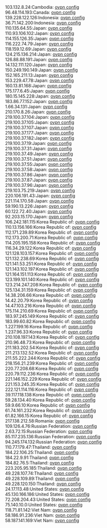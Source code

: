 103.132.8.24:Cambodia: [ovpn config](vpn/103_132_8_24.ovpn)  
96.48.114.193:Canada: [ovpn config](vpn/96_48_114_193.ovpn)  
139.228.122.126:Indonesia: [ovpn config](vpn/139_228_122_126.ovpn)  
36.71.142.200:Indonesia: [ovpn config](vpn/36_71_142_200.ovpn)  
110.135.64.55:Japan: [ovpn config](vpn/110_135_64_55.ovpn)  
110.93.106.102:Japan: [ovpn config](vpn/110_93_106_102.ovpn)  
114.155.126.35:Japan: [ovpn config](vpn/114_155_126_35.ovpn)  
116.222.74.79:Japan: [ovpn config](vpn/116_222_74_79.ovpn)  
118.159.12.69:Japan: [ovpn config](vpn/118_159_12_69.ovpn)  
124.215.136.214:Japan: [ovpn config](vpn/124_215_136_214.ovpn)  
126.88.88.191:Japan: [ovpn config](vpn/126_88_88_191.ovpn)  
14.132.111.120:Japan: [ovpn config](vpn/14_132_111_120.ovpn)  
150.249.190.149:Japan: [ovpn config](vpn/150_249_190_149.ovpn)  
152.165.211.13:Japan: [ovpn config](vpn/152_165_211_13.ovpn)  
153.229.47.78:Japan: [ovpn config](vpn/153_229_47_78.ovpn)  
160.13.81.168:Japan: [ovpn config](vpn/160_13_81_168.ovpn)  
175.177.6.45:Japan: [ovpn config](vpn/175_177_6_45.ovpn)  
180.15.145.228:Japan: [ovpn config](vpn/180_15_145_228.ovpn)  
183.86.77.152:Japan: [ovpn config](vpn/183_86_77_152.ovpn)  
1.66.34.131:Japan: [ovpn config](vpn/1_66_34_131.ovpn)  
210.170.8.26:Japan: [ovpn config](vpn/210_170_8_26.ovpn)  
219.100.37.104:Japan: [ovpn config](vpn/219_100_37_104.ovpn)  
219.100.37.105:Japan: [ovpn config](vpn/219_100_37_105.ovpn)  
219.100.37.107:Japan: [ovpn config](vpn/219_100_37_107.ovpn)  
219.100.37.177:Japan: [ovpn config](vpn/219_100_37_177.ovpn)  
219.100.37.182:Japan: [ovpn config](vpn/219_100_37_182.ovpn)  
219.100.37.19:Japan: [ovpn config](vpn/219_100_37_19.ovpn)  
219.100.37.31:Japan: [ovpn config](vpn/219_100_37_31.ovpn)  
219.100.37.49:Japan: [ovpn config](vpn/219_100_37_49.ovpn)  
219.100.37.51:Japan: [ovpn config](vpn/219_100_37_51.ovpn)  
219.100.37.55:Japan: [ovpn config](vpn/219_100_37_55.ovpn)  
219.100.37.58:Japan: [ovpn config](vpn/219_100_37_58.ovpn)  
219.100.37.86:Japan: [ovpn config](vpn/219_100_37_86.ovpn)  
219.100.37.87:Japan: [ovpn config](vpn/219_100_37_87.ovpn)  
219.100.37.96:Japan: [ovpn config](vpn/219_100_37_96.ovpn)  
219.103.75.219:Japan: [ovpn config](vpn/219_103_75_219.ovpn)  
220.106.191.43:Japan: [ovpn config](vpn/220_106_191_43.ovpn)  
221.114.170.58:Japan: [ovpn config](vpn/221_114_170_58.ovpn)  
59.190.13.226:Japan: [ovpn config](vpn/59_190_13_226.ovpn)  
60.122.72.40:Japan: [ovpn config](vpn/60_122_72_40.ovpn)  
92.203.15.170:Japan: [ovpn config](vpn/92_203_15_170.ovpn)  
106.242.181.115:Korea Republic of: [ovpn config](vpn/106_242_181_115.ovpn)  
110.13.156.166:Korea Republic of: [ovpn config](vpn/110_13_156_166.ovpn)  
112.171.239.89:Korea Republic of: [ovpn config](vpn/112_171_239_89.ovpn)  
112.173.200.71:Korea Republic of: [ovpn config](vpn/112_173_200_71.ovpn)  
114.205.195.158:Korea Republic of: [ovpn config](vpn/114_205_195_158.ovpn)  
116.34.29.122:Korea Republic of: [ovpn config](vpn/116_34_29_122.ovpn)  
121.128.103.157:Korea Republic of: [ovpn config](vpn/121_128_103_157.ovpn)  
121.132.238.69:Korea Republic of: [ovpn config](vpn/121_132_238_69.ovpn)  
121.141.53.251:Korea Republic of: [ovpn config](vpn/121_141_53_251.ovpn)  
121.143.102.197:Korea Republic of: [ovpn config](vpn/121_143_102_197.ovpn)  
121.164.151.113:Korea Republic of: [ovpn config](vpn/121_164_151_113.ovpn)  
123.199.101.140:Korea Republic of: [ovpn config](vpn/123_199_101_140.ovpn)  
123.214.247.208:Korea Republic of: [ovpn config](vpn/123_214_247_208.ovpn)  
125.134.31.159:Korea Republic of: [ovpn config](vpn/125_134_31_159.ovpn)  
14.38.206.66:Korea Republic of: [ovpn config](vpn/14_38_206_66.ovpn)  
14.42.20.79:Korea Republic of: [ovpn config](vpn/14_42_20_79.ovpn)  
14.47.103.216:Korea Republic of: [ovpn config](vpn/14_47_103_216.ovpn)  
175.114.210.69:Korea Republic of: [ovpn config](vpn/175_114_210_69.ovpn)  
183.97.245.149:Korea Republic of: [ovpn config](vpn/183_97_245_149.ovpn)  
183.99.60.82:Korea Republic of: [ovpn config](vpn/183_99_60_82.ovpn)  
1.227.199.16:Korea Republic of: [ovpn config](vpn/1_227_199_16.ovpn)  
1.237.96.33:Korea Republic of: [ovpn config](vpn/1_237_96_33.ovpn)  
210.108.197.143:Korea Republic of: [ovpn config](vpn/210_108_197_143.ovpn)  
210.96.48.73:Korea Republic of: [ovpn config](vpn/210_96_48_73.ovpn)  
211.183.202.54:Korea Republic of: [ovpn config](vpn/211_183_202_54.ovpn)  
211.213.132.52:Korea Republic of: [ovpn config](vpn/211_213_132_52.ovpn)  
211.55.222.244:Korea Republic of: [ovpn config](vpn/211_55_222_244.ovpn)  
218.156.21.239:Korea Republic of: [ovpn config](vpn/218_156_21_239.ovpn)  
220.77.208.68:Korea Republic of: [ovpn config](vpn/220_77_208_68.ovpn)  
220.79.112.236:Korea Republic of: [ovpn config](vpn/220_79_112_236.ovpn)  
221.146.152.229:Korea Republic of: [ovpn config](vpn/221_146_152_229.ovpn)  
221.153.245.35:Korea Republic of: [ovpn config](vpn/221_153_245_35.ovpn)  
222.121.114.116:Korea Republic of: [ovpn config](vpn/222_121_114_116.ovpn)  
39.117.118.138:Korea Republic of: [ovpn config](vpn/39_117_118_138.ovpn)  
59.28.134.40:Korea Republic of: [ovpn config](vpn/59_28_134_40.ovpn)  
59.9.66.10:Korea Republic of: [ovpn config](vpn/59_9_66_10.ovpn)  
61.74.161.232:Korea Republic of: [ovpn config](vpn/61_74_161_232.ovpn)  
61.82.166.15:Korea Republic of: [ovpn config](vpn/61_82_166_15.ovpn)  
217.138.212.58:Romania: [ovpn config](vpn/217_138_212_58.ovpn)  
109.126.4.76:Russian Federation: [ovpn config](vpn/109_126_4_76.ovpn)  
2.63.72.15:Russian Federation: [ovpn config](vpn/2_63_72_15.ovpn)  
85.117.235.136:Russian Federation: [ovpn config](vpn/85_117_235_136.ovpn)  
94.245.174.132:Russian Federation: [ovpn config](vpn/94_245_174_132.ovpn)  
110.77.179.47:Thailand: [ovpn config](vpn/110_77_179_47.ovpn)  
184.22.106.25:Thailand: [ovpn config](vpn/184_22_106_25.ovpn)  
184.22.9.91:Thailand: [ovpn config](vpn/184_22_9_91.ovpn)  
184.82.76.5:Thailand: [ovpn config](vpn/184_82_76_5.ovpn)  
223.205.95.185:Thailand: [ovpn config](vpn/223_205_95_185.ovpn)  
49.228.107.74:Thailand: [ovpn config](vpn/49_228_107_74.ovpn)  
49.228.109.89:Thailand: [ovpn config](vpn/49_228_109_89.ovpn)  
49.228.120.150:Thailand: [ovpn config](vpn/49_228_120_150.ovpn)  
24.17.113.48:United States: [ovpn config](vpn/24_17_113_48.ovpn)  
45.130.166.186:United States: [ovpn config](vpn/45_130_166_186.ovpn)  
72.208.204.43:United States: [ovpn config](vpn/72_208_204_43.ovpn)  
75.140.10.0:United States: [ovpn config](vpn/75_140_10_0.ovpn)  
118.71.81.142:Viet Nam: [ovpn config](vpn/118_71_81_142.ovpn)  
58.186.91.236:Viet Nam: [ovpn config](vpn/58_186_91_236.ovpn)  
58.187.141.169:Viet Nam: [ovpn config](vpn/58_187_141_169.ovpn)  
